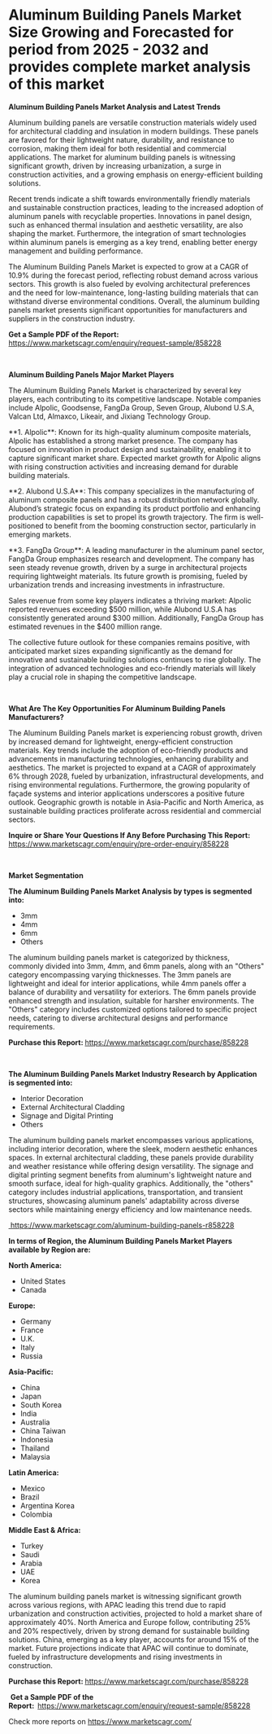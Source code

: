 <p><h1>Aluminum Building Panels Market Size Growing and Forecasted for period from 2025 - 2032 and provides complete market analysis of this market</h1></p><p><strong>Aluminum Building Panels Market Analysis and Latest Trends</strong></p>
<p><p>Aluminum building panels are versatile construction materials widely used for architectural cladding and insulation in modern buildings. These panels are favored for their lightweight nature, durability, and resistance to corrosion, making them ideal for both residential and commercial applications. The market for aluminum building panels is witnessing significant growth, driven by increasing urbanization, a surge in construction activities, and a growing emphasis on energy-efficient building solutions.</p><p>Recent trends indicate a shift towards environmentally friendly materials and sustainable construction practices, leading to the increased adoption of aluminum panels with recyclable properties. Innovations in panel design, such as enhanced thermal insulation and aesthetic versatility, are also shaping the market. Furthermore, the integration of smart technologies within aluminum panels is emerging as a key trend, enabling better energy management and building performance.</p><p>The Aluminum Building Panels Market is expected to grow at a CAGR of 10.9% during the forecast period, reflecting robust demand across various sectors. This growth is also fueled by evolving architectural preferences and the need for low-maintenance, long-lasting building materials that can withstand diverse environmental conditions. Overall, the aluminum building panels market presents significant opportunities for manufacturers and suppliers in the construction industry.</p></p>
<p><strong>Get a Sample PDF of the Report:&nbsp;</strong> <a href="https://www.marketscagr.com/enquiry/request-sample/858228?utm_campaign=2799&utm_medium=2&utm_source=Github&utm_content=ia&utm_term=31032025&utm_id=aluminum-building-panels">https://www.marketscagr.com/enquiry/request-sample/858228</a></p>
<p>&nbsp;</p>
<p><strong>Aluminum Building Panels Major Market Players</strong></p>
<p><p>The Aluminum Building Panels Market is characterized by several key players, each contributing to its competitive landscape. Notable companies include Alpolic, Goodsense, FangDa Group, Seven Group, Alubond U.S.A, Valcan Ltd, Almaxco, Likeair, and Jixiang Technology Group.</p><p>**1. Alpolic**: Known for its high-quality aluminum composite materials, Alpolic has established a strong market presence. The company has focused on innovation in product design and sustainability, enabling it to capture significant market share. Expected market growth for Alpolic aligns with rising construction activities and increasing demand for durable building materials.</p><p>**2. Alubond U.S.A**: This company specializes in the manufacturing of aluminum composite panels and has a robust distribution network globally. Alubond’s strategic focus on expanding its product portfolio and enhancing production capabilities is set to propel its growth trajectory. The firm is well-positioned to benefit from the booming construction sector, particularly in emerging markets.</p><p>**3. FangDa Group**: A leading manufacturer in the aluminum panel sector, FangDa Group emphasizes research and development. The company has seen steady revenue growth, driven by a surge in architectural projects requiring lightweight materials. Its future growth is promising, fueled by urbanization trends and increasing investments in infrastructure.</p><p>Sales revenue from some key players indicates a thriving market: Alpolic reported revenues exceeding $500 million, while Alubond U.S.A has consistently generated around $300 million. Additionally, FangDa Group has estimated revenues in the $400 million range.</p><p>The collective future outlook for these companies remains positive, with anticipated market sizes expanding significantly as the demand for innovative and sustainable building solutions continues to rise globally. The integration of advanced technologies and eco-friendly materials will likely play a crucial role in shaping the competitive landscape.</p></p>
<p>&nbsp;</p>
<p><strong>What Are The Key Opportunities For Aluminum Building Panels Manufacturers?</strong></p>
<p><p>The Aluminum Building Panels market is experiencing robust growth, driven by increased demand for lightweight, energy-efficient construction materials. Key trends include the adoption of eco-friendly products and advancements in manufacturing technologies, enhancing durability and aesthetics. The market is projected to expand at a CAGR of approximately 6% through 2028, fueled by urbanization, infrastructural developments, and rising environmental regulations. Furthermore, the growing popularity of façade systems and interior applications underscores a positive future outlook. Geographic growth is notable in Asia-Pacific and North America, as sustainable building practices proliferate across residential and commercial sectors.</p></p>
<p><strong>Inquire or Share Your Questions If Any Before Purchasing This Report:</strong> <a href="https://www.marketscagr.com/enquiry/pre-order-enquiry/858228?utm_campaign=2799&utm_medium=2&utm_source=Github&utm_content=ia&utm_term=31032025&utm_id=aluminum-building-panels">https://www.marketscagr.com/enquiry/pre-order-enquiry/858228</a></p>
<p>&nbsp;</p>
<p><strong>Market Segmentation</strong></p>
<p><strong>The Aluminum Building Panels Market Analysis by types is segmented into:</strong></p>
<p><ul><li>3mm</li><li>4mm</li><li>6mm</li><li>Others</li></ul></p>
<p><p>The aluminum building panels market is categorized by thickness, commonly divided into 3mm, 4mm, and 6mm panels, along with an "Others" category encompassing varying thicknesses. The 3mm panels are lightweight and ideal for interior applications, while 4mm panels offer a balance of durability and versatility for exteriors. The 6mm panels provide enhanced strength and insulation, suitable for harsher environments. The "Others" category includes customized options tailored to specific project needs, catering to diverse architectural designs and performance requirements.</p></p>
<p><strong>Purchase this Report:&nbsp;</strong><a href="https://www.marketscagr.com/purchase/858228?utm_campaign=2799&utm_medium=2&utm_source=Github&utm_content=ia&utm_term=31032025&utm_id=aluminum-building-panels">https://www.marketscagr.com/purchase/858228</a></p>
<p>&nbsp;</p>
<p><strong>The Aluminum Building Panels Market Industry Research by Application is segmented into:</strong></p>
<p><ul><li>Interior Decoration</li><li>External Architectural Cladding</li><li>Signage and Digital Printing</li><li>Others</li></ul></p>
<p><p>The aluminum building panels market encompasses various applications, including interior decoration, where the sleek, modern aesthetic enhances spaces. In external architectural cladding, these panels provide durability and weather resistance while offering design versatility. The signage and digital printing segment benefits from aluminum's lightweight nature and smooth surface, ideal for high-quality graphics. Additionally, the "others" category includes industrial applications, transportation, and transient structures, showcasing aluminum panels' adaptability across diverse sectors while maintaining energy efficiency and low maintenance needs.</p></p>
<p><a href="https://www.marketscagr.com/aluminum-building-panels-r858228?utm_campaign=2799&utm_medium=2&utm_source=Github&utm_content=ia&utm_term=31032025&utm_id=aluminum-building-panels">&nbsp;https://www.marketscagr.com/aluminum-building-panels-r858228</a></p>
<p><strong>In terms of Region, the Aluminum Building Panels Market Players available by Region are:</strong></p>
<p>
    <p> <strong> North America: </strong>
        <ul>
            <li>United States</li>
            <li>Canada</li>
        </ul>
        </p> 
    <p> <strong> Europe: </strong>
        <ul>
            <li>Germany</li>
            <li>France</li>
            <li>U.K.</li>
            <li>Italy</li>
            <li>Russia</li>
        </ul>
        </p> 
    <p> <strong> Asia-Pacific: </strong>
        <ul>
            <li>China</li>
            <li>Japan</li>
            <li>South Korea</li>
            <li>India</li>
            <li>Australia</li>
            <li>China Taiwan</li>
            <li>Indonesia</li>
            <li>Thailand</li>
            <li>Malaysia</li>
        </ul>
        </p> 
    <p> <strong> Latin America: </strong>
        <ul>
            <li>Mexico</li>
            <li>Brazil</li>
            <li>Argentina Korea</li>
            <li>Colombia</li>
        </ul>
        </p> 
    <p> <strong> Middle East & Africa: </strong>
        <ul>
            <li>Turkey</li>
            <li>Saudi</li>
            <li>Arabia</li>
            <li>UAE</li>
            <li>Korea</li>
        </ul>
    </p>
    </p>
<p><p>The aluminum building panels market is witnessing significant growth across various regions, with APAC leading this trend due to rapid urbanization and construction activities, projected to hold a market share of approximately 40%. North America and Europe follow, contributing 25% and 20% respectively, driven by strong demand for sustainable building solutions. China, emerging as a key player, accounts for around 15% of the market. Future projections indicate that APAC will continue to dominate, fueled by infrastructure developments and rising investments in construction.</p></p>
<p><strong>Purchase this Report: </strong><a href="https://www.marketscagr.com/purchase/858228?utm_campaign=2799&utm_medium=2&utm_source=Github&utm_content=ia&utm_term=31032025&utm_id=aluminum-building-panels">https://www.marketscagr.com/purchase/858228</a></p>
<p>&nbsp;<strong>Get a Sample PDF of the Report:&nbsp;&nbsp;</strong><a href="https://www.marketscagr.com/enquiry/request-sample/858228?utm_campaign=2799&utm_medium=2&utm_source=Github&utm_content=ia&utm_term=31032025&utm_id=aluminum-building-panels">https://www.marketscagr.com/enquiry/request-sample/858228</a></p>
<p><strong></strong></p>
<p>Check more reports on <a href="https://www.marketscagr.com/?utm_campaign=2799&utm_medium=2&utm_source=Github&utm_content=ia&utm_term=31032025&utm_id=aluminum-building-panels">https://www.marketscagr.com/</a></p>